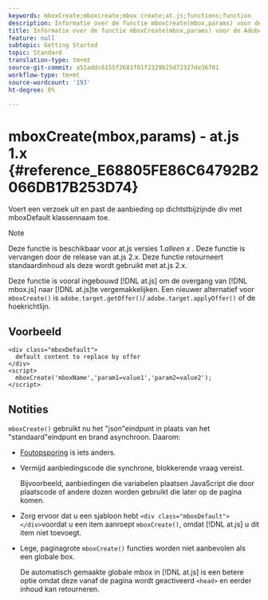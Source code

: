 ```yaml
---
keywords: mboxCreate;mboxcreate;mbox create;at.js;functions;function
description: Informatie over de functie mboxCreate(mbox,params) voor de Adobe Target at.js JavaScript-bibliotheek.
title: Informatie over de functie mboxCreate(mbox,params) voor de Adobe Target at.js JavaScript-bibliotheek.
feature: null
subtopic: Getting Started
topic: Standard
translation-type: tm+mt
source-git-commit: a51addc6155f2681f01f2329b25d72327de36701
workflow-type: tm+mt
source-wordcount: '193'
ht-degree: 0%

---
```



# mboxCreate(mbox,params) - at.js 1.x {#reference_E68805FE86C64792B2066DB17B253D74}

Voert een verzoek uit en past de aanbieding op dichtstbijzijnde div met mboxDefault klassennaam toe.

>[!NOTE]
>
>Deze functie is beschikbaar voor at.js versies 1.*alleen x* . Deze functie is vervangen door de release van at.js 2.x. Deze functie retourneert standaardinhoud als deze wordt gebruikt met at.js 2.x.

Deze functie is vooral ingebouwd [!DNL at.js] om de overgang van [!DNL mbox.js] naar [!DNL at.js]te vergemakkelijken. Een nieuwer alternatief voor `mboxCreate()` is `adobe.target.getOffer()`/ `adobe.target.applyOffer()` of de hoekrichtlijn.

## Voorbeeld

```
<div class="mboxDefault"> 
  default content to replace by offer 
</div> 
<script> 
  mboxCreate('mboxName','param1=value1','param2=value2'); 
</script>
```

## Notities

`mboxCreate()` gebruikt nu het &quot;json&quot;eindpunt in plaats van het &quot;standaard&quot;eindpunt en brand asynchroon. Daarom:

* [Foutopsporing](../../c-implementing-target/c-implementing-target-for-client-side-web/c-target-debugging-atjs/target-debugging-atjs.md#concept_CAE591DA8C404C22917584ECD4F7494F) is iets anders.
* Vermijd aanbiedingscode die synchrone, blokkerende vraag vereist.

   Bijvoorbeeld, aanbiedingen die variabelen plaatsen JavaScript die door plaatscode of andere dozen worden gebruikt die later op de pagina komen.

* Zorg ervoor dat u een sjabloon hebt `<div class="mboxDefault"></div>`voordat u een item aanroept `mboxCreate()`, omdat [!DNL at.js] u dit item niet toevoegt.

* Lege, paginagrote `mboxCreate()` functies worden niet aanbevolen als een globale box.

   De automatisch gemaakte globale mbox in [!DNL at.js] is een betere optie omdat deze vanaf de pagina wordt geactiveerd `<head>` en eerder inhoud kan retourneren.